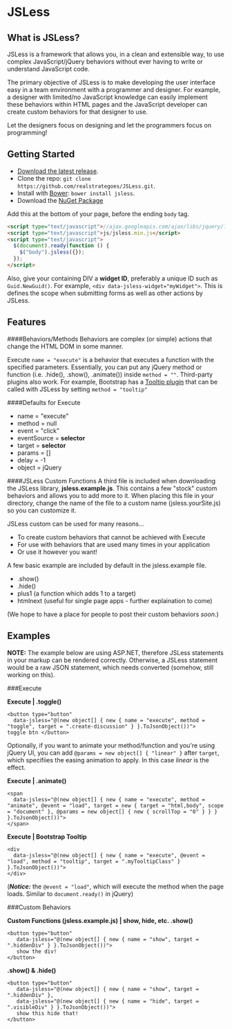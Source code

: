 JSLess
======
What is JSLess?
---------------
JSLess is a framework that allows you, in a clean and extensible way, to use complex JavaScript/jQuery behaviors without ever having to write or understand JavaScript code.

The primary objective of JSLess is to make developing the user interface easy in a team environment with a programmer and designer. 
For example, a designer with limited/no JavaScript knowledge can easily implement these behaviors within HTML pages and the JavaScript developer can create custom behaviors for that designer to use. 

Let the designers focus on designing and let the programmers focus on programming! 

Getting Started
---------------
* [Download the latest release](https://github.com/realstrategos/JSLess/archive/master.zip).
* Clone the repo: `git clone https://github.com/realstrategoes/JSLess.git`.
* Install with [Bower](http://bower.io): `bower install jsless`.
* Download the [NuGet Package](http://www.nuget.org/packages/JSLess/)

Add this at the bottom of your page, before the ending `body` tag.
```html
<script type="text/javascript">//ajax.googleapis.com/ajax/libs/jquery/1.10.2/jquery.min.js</script>
<script type="text/javascript">js/jsless.min.js</script>
<script type="text/javascript">
  $(document).ready(function () {
    $("body").jsless({});
  });
</script>
```
Also, give your containing DIV a <b>widget ID</b>, preferably a unique ID such as `Guid.NewGuid()`. For example, `<div data-jsless-widget="myWidget">`. This is defines the scope when submitting forms as well as other actions by JSLess.

Features
----------------------
####Behaviors/Methods
Behaviors are complex (or simple) actions that change the HTML DOM in some manner.

Execute `name = "execute"` is a behavior that executes a function with the specified parameters. Essentially, you can put any
jQuery method or function (i.e. .hide(), .show(), .animate()) inside `method = ""`. Third-party plugins also work. For example, Bootstrap 
has a [Tooltip plugin](http://getbootstrap.com/javascript/#tooltips) that can be called with JSLess by setting `method = "tooltip"`

####Defaults for Execute
<ul>
  <li>name = "execute"</li>
  <li>method = null</li>
  <li>event = "click"</li>
  <li>eventSource = <b>selector</b></li>
  <li>target = <b>selector</b></li>
  <li>params = []</li>
  <li>delay = -1</li>
  <li>object = jQuery</li>
</ul>

####JSLess Custom Functions
A third file is included when downloading the JSLess library, <b>jsless.example.js</b>. This contains a few "stock" custom behaviors and allows you to add more to it. 
When placing this file in your directory, change the name of the file to a custom name (jsless.yourSite.js) so you can customize it.

JSLess custom can be used for many reasons...
* To create custom behaviors that cannot be achieved with Execute
* For use with behaviors that are used many times in your application
* Or use it however you want!
 
A few basic example are included by default in the jsless.example file. 
* .show() 
* .hide() 
* plus1 (a function which adds 1 to a target) 
* htmlnext (useful for single page apps - further explaination to come)

(We hope to have a place for people to post their custom behaviors <em>soon</em>.)


Examples
----------------------

<b>NOTE:</b> The example below are using ASP.NET, therefore JSLess statements in your markup can be rendered correctly. Otherwise, a JSLess statement would be a raw JSON statement, which needs converted (somehow, still working on this).

###Execute

<b>Execute | .toggle()</b>
```
<button type="button" 
  data-jsless="@(new object[] { new { name = "execute", method = "toggle", target = ".create-discussion" } }.ToJsonObject())">
toggle btn </button>
```

Optionally, if you want to animate your method/function and you're using jQuery UI, you can add `@params = new object[] { "linear" }` after `target`, which specifiies the easing animation to apply. In this case <em>linear</em> is the effect.

<b>Execute | .animate()</b>
```
<span 
  data-jsless="@(new object[] { new { name = "execute", method = "animate", @event = "load", target = new { target = "html,body", scope = "document" }, @params = new object[] { new { scrollTop = "0" } } } }.ToJsonObject())">
</span>
```

<b>Execute | Bootstrap Tooltip</b>
```
<div 
  data-jsless="@(new object[] { new { name = "execute", @event = "load", method = "tooltip", target = ".myTooltipClass" } }.ToJsonObject())">
</div>
```
(<em><b>Notice:</b></em> the `@event = "load"`, which will execute the method when the page loads. Similar to `document.ready()` in jQuery)

###Custom Behaviors

<b>Custom Functions (jsless.example.js) | show, hide, etc. </b>
<b>.show()</b>
```
<button type="button"
   data-jsless="@(new object[] { new { name = "show", target = ".hiddenDiv" } }.ToJsonObject())">
   show the div!
</button>
```
<b>.show() & .hide()</b>
```
<button type="button"
   data-jsless="@(new object[] { new { name = "show", target = ".hiddenDiv" },
   data-jsless="@(new object[] { new { name = "hide", target = ".visibleDiv" } }.ToJsonObject())">
   show this hide that!
</button>
```

